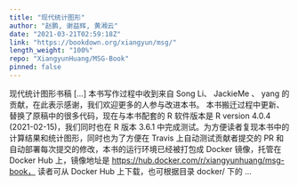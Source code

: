```yaml
---
title: "现代统计图形"
author: "赵鹏, 谢益辉, 黄湘云"
date: "2021-03-21T02:59:18Z"
link: "https://bookdown.org/xiangyun/msg/"
length_weight: "100%"
repo: "XiangyunHuang/MSG-Book"
pinned: false
---
```


现代统计图形书稿 [...] 本书写作过程中收到来自 Song Li、 JackieMe 、 yang 的贡献，在此表示感谢，我们欢迎更多的人参与改进本书。 本书搬迁过程中更新、替换了原稿中的很多代码，现在与本书配套的 R 软件版本是 R version 4.0.4 (2021-02-15)，我们同时也在 R 版本 3.6.1 中完成测试。为方便读者复现本书中的计算结果和统计图形，同时也为了方便在 Travis 上自动测试贡献者提交的 PR 和自动部署每次提交的修改，本书的运行环境已经被打包成 Docker 镜像，托管在 Docker Hub 上，镜像地址是 https://hub.docker.com/r/xiangyunhuang/msg-book， 读者可从 Docker Hub 上下载，也可根据目录 docker/ 下的 ...
